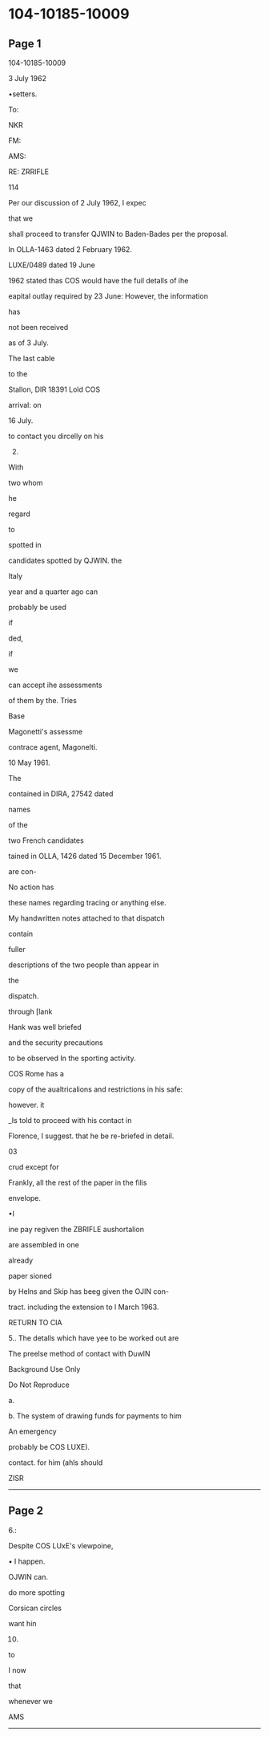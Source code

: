 # 104-10185-10009

## Page 1

104-10185-10009

3 July 1962

•setters.

To:

NKR

FM:

AMS:

RE: ZRRIFLE

114

Per our discussion of 2 July 1962, I expec

that we

shall proceed to transfer QJWIN to Baden-Bades per the proposal.

In OLLA-1463 dated 2 February 1962.

LUXE/0489 dated 19 June

1962 stated thas COS would have the fuil detalls of ihe

eapital outlay required by 23 June: However, the information

has

not been received

as of 3 July.

The last cable

to the

Stallon, DIR 18391 Lold COS

arrival: on

16 July.

to contact you dircelly on his

2.

With

two whom

he

regard

to

spotted in

candidates spotted by QJWIN. the

Italy

year and a quarter ago can

probably be used

if

ded,

if

we

can accept ihe assessments

of them by the. Tries

Base

Magonetti's assessme

contrace agent, Magonelti.

10 May 1961.

The

contained in DIRA, 27542 dated

names

of the

two French candidates

tained in OLLA, 1426 dated 15 December 1961.

are con-

No action has

these names regarding tracing or anything else.

My handwritten notes attached to that dispatch

contain

fuller

descriptions of the two people than appear in

the

dispatch.

through [lank

Hank was well briefed

and the security precautions

to be observed In the sporting activity.

COS Rome has a

copy of the aualtricalions and restrictions in his safe:

however. it

_Is told to proceed with his contact in

Florence, I suggest. that he be re-briefed in detail.

03

crud except for

Frankly, all the rest of the paper in the filis

envelope.

•I

ine pay regiven the ZBRIFLE aushortalion

are assembled in one

already

paper sioned

by Helns and Skip has beeg given the OJIN con-

tract. including the extension to l March 1963.

RETURN TO CIA

5.. The detalls which have yee to be worked out are

The preelse method of contact with DuwIN

Background Use Only

Do Not Reproduce

a.

b. The system of drawing funds for payments to him

An emergency

probably be COS LUXE).

contact. for him (ahls should

ZISR

---

## Page 2

6.:

Despite COS LUxE's vlewpoine,

• I happen.

OJWIN can.

do more spotting

Corsican circles

want hin

10.

to

I now

that

whenever we

AMS

---

